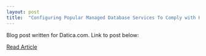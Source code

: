 ```yaml
---
layout: post
title:  "Configuring Popular Managed Database Services To Comply with HITRUST CSF"
---
```

Blog post written for Datica.com. Link to post below:

<a href="https://datica.com/blog/configuring-popular-managed-database-services-for-hitrust-csf/" class="markdown-btn">Read Article</a>